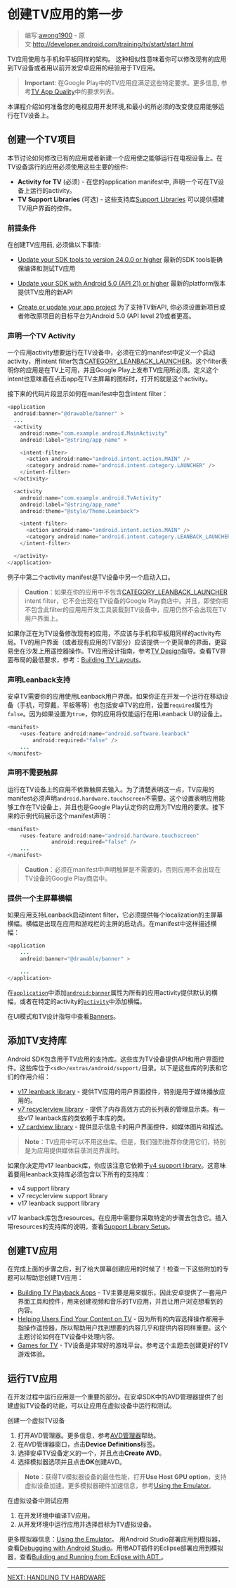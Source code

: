 <!-- Get Started with TV Apps -->
# 创建TV应用的第一步

> 编写:[awong1900](https://github.com/awong1900) - 原文:<http://developer.android.com/training/tv/start/start.html>

<!-- TV apps use the same structure as those for phones and tablets. This similarity means you can modify your existing apps to also run on TV devices or create new apps based on what you already know about building apps for Android. -->

TV应用使用与手机和平板同样的架构。 这种相似性意味着你可以修改现有的应用到TV设备或者用以前开发安卓应用的经验用于TV应用。

<!-- Important: There are specific requirements your app must meet to qualify as an Android TV app on Google Play. For more information, see the requirements listed in TV App Quality. -->

>**Important**: 在Google Play中的TV应用应满足这些特定要求。更多信息, 参考[TV App Quality](http://developer.android.com/distribute/essentials/quality/tv.html)中的要求列表。

<!-- This lesson describes how to prepare your development environment for building TV apps, and the minimum required changes to enable an app to run on TV devices. -->

本课程介绍如何准备您的电视应用开发环境,和最小的所必须的改变使应用能够运行在TV设备上。

<!--Set up a TV Project -->
## 创建一个TV项目

<!--This section discusses how to modify an existing app to run on TV devices, or create a new one. These are the main components you must use to create an app that runs on TV devices: -->

本节讨论如何修改已有的应用或者新建一个应用使之能够运行在电视设备上。在TV设备运行的应用必须使用这些主要的组件:

<!--
* Activity for TV (Required) - In your application manifest, declare an activity that is intended to run on TV devices.
* TV Support Libraries (Optional) - There are several Support Libraries available for TV devices that provide widgets for building user interfaces. -->

* **Activity for TV** (必须) - 在您的application manifest中, 声明一个可在TV设备上运行的activity。
* **TV Support Libraries** (可选) - 这些支持库[Support Libraries](http://developer.android.com/training/tv/start/start.html#tv-libraries) 可以提供搭建TV用户界面的控件。

<!-- Prerequisites -->
### 前提条件

<!-- Before you begin building apps for TV, you must: -->
在创建TV应用前, 必须做以下事情:

<!--
* Update your SDK tools to version 24.0.0 or higher
	The updated SDK tools enable you to build and test apps for TV.
* Update your SDK with Android 5.0 (API 21) or higher 
	The updated platform version provides new APIs for TV apps.
* Create or update your app project 
	In order to access new APIs for TV devices, you must create a project or modify an existing project that targets Android 5.0 (API level 21) or higher. 
-->

- [Update your SDK tools to version 24.0.0 or higher](http://developer.android.com/sdk/installing/adding-packages.html#GetTools)
	最新的SDK tools能确保编译和测试TV应用

- [Update your SDK with Android 5.0 (API 21) or higher](http://developer.android.com/sdk/installing/adding-packages.html#GetTools)
	最新的platform版本提供TV应用的新API

- [Create or update your app project](http://developer.android.com/sdk/installing/create-project.html)
	为了支持TV新API, 你必须设置新项目或者修改原项目的目标平台为Android 5.0 (API level 21)或者更高。


<!-- Declare a TV Activity -->
### 声明一个TV Activity

<!-- An application intended to run on TV devices must declare a launcher activity for TV in its manifest using a [CATEGORY_LEANBACK_LAUNCHER](http://developer.android.com/reference/android/content/Intent.html#CATEGORY_LEANBACK_LAUNCHER) intent filter. This filter identifies your app as being enabled for TV, and is required for your app to be considered a TV app in Google Play. Declaring this intent also identifies which activity in your app to launch when a user selects its icon on the TV home screen. -->

一个应用activity想要运行在TV设备中，必须在它的manifest中定义一个启动activity，用intent filter包含[CATEGORY_LEANBACK_LAUNCHER](http://developer.android.com/reference/android/content/Intent.html#CATEGORY_LEANBACK_LAUNCHER)。这个filter表明你的应用是在TV上可用，并且Google Play上发布TV应用所必须。定义这个intent也意味着在点击app在TV主屏幕的图标时，打开的就是这个activity。

<!-- The following code snippet shows how to include this intent filter in your manifest: -->
接下来的代码片段显示如何在manifest中包含intent filter：

```java
<application
  android:banner="@drawable/banner" >
  ...
  <activity
    android:name="com.example.android.MainActivity"
    android:label="@string/app_name" >

    <intent-filter>
      <action android:name="android.intent.action.MAIN" />
      <category android:name="android.intent.category.LAUNCHER" />
    </intent-filter>
  </activity>

  <activity
    android:name="com.example.android.TvActivity"
    android:label="@string/app_name"
    android:theme="@style/Theme.Leanback">

    <intent-filter>
      <action android:name="android.intent.action.MAIN" />
      <category android:name="android.intent.category.LEANBACK_LAUNCHER" />
    </intent-filter>

  </activity>
</application>
```

<!-- The second activity manifest entry in this example specifies that activity as the one to launch on a TV device. -->
例子中第二个activity manifest是TV设备中另一个启动入口。

<!-- > **Caution**: If you do not include the [CATEGORY_LEANBACK_LAUNCHER](http://developer.android.com/reference/android/content/Intent.html#CATEGORY_LEANBACK_LAUNCHER) intent filter in your app, it is not visible to users running the Google Play store on TV devices. Also, if your app does not have this filter when you load it onto a TV device using developer tools, the app does not appear in the TV user interface. -->

> **Caution**：如果在你的应用中不包含[CATEGORY_LEANBACK_LAUNCHER](http://developer.android.com/reference/android/content/Intent.html#CATEGORY_LEANBACK_LAUNCHER) intent filter，它不会出现在TV设备的Google Play商店中。并且，即使你把不包含此filter的应用用开发工具装载到TV设备中，应用仍然不会出现在TV用户界面上。


<!-- If you are modifying an existing app for use on TV, your app should not use the same activity layout for TV that it does for phones and tablets. The user interface of your TV app (or TV portion of your existing app) should provide a simpler interface that can be easily navigated using a remote control from a couch. For guidelines on designing an app for TV, see the [TV Design](http://developer.android.com/design/tv/index.html) guide. For more information on the minimum implementation requirements for interface layouts on TV, see [Building TV Layouts](http://developer.android.com/training/tv/start/layouts.html). -->

如果你正在为TV设备修改现有的应用，不应该与手机和平板用同样的activity布局。TV的用户界面（或者现有应用的TV部分）应该提供一个更简单的界面，更容易坐在沙发上用遥控器操作。TV应用设计指南，参考[TV Design](http://developer.android.com/design/tv/index.html)指导。查看TV界面布局的最低要求，参考：[Building TV Layouts](http://developer.android.com/training/tv/start/layouts.html)。


<!-- ### Declare Leanback support -->
### 声明Leanback支持

<!-- Declare that your app uses the Leanback user interface required by Android TV. If you are developing an app that runs on mobile (phones, wearables, tablets, etc.) as well as Android TV, set the required attribute value to `false`. If you set the `required` attribute value to `true`, your app will run only on devices that use the Leanback UI. -->

安卓TV需要你的应用使用Leanback用户界面。如果你正在开发一个运行在移动设备（手机，可穿戴，平板等等）也包括安卓TV的应用，设置`required`属性为`false`。因为如果设置为`true`，你的应用将仅能运行在用Leanback UI的设备上。

```java
<manifest>
    <uses-feature android:name="android.software.leanback"
        android:required="false" />
    ...
</manifest>
```

<!-- ### Declare touchscreen not required -->
### 声明不需要触屏

<!-- Applications that are intended to run on TV devices do not rely on touch screens for input. In order to make this clear, the manifest of your TV app must declare that a the android.hardware.touchscreen feature is not required. This setting identifies your app as being able to work on a TV device, and is required for your app to be considered a TV app in Google Play. The following code example shows how to include this manifest declaration: -->

运行在TV设备上的应用不依靠触屏去输入。为了清楚表明这一点，TV应用的manifest必须声明`android.hardware.touchscreen`不需要。这个设置表明应用能够工作在TV设备上，并且也是Google Play认定你的应用为TV应用的要求。接下来的示例代码展示这个manifest声明：

```java
<manifest>
    <uses-feature android:name="android.hardware.touchscreen"
              android:required="false" />
    ...
</manifest>
```

<!-- >**Caution**: You must declare that a touch screen is not required in your app manifest, as shown this example code, or your app cannot appear in the Google Play store on TV devices. -->

>**Caution**：必须在manifest中声明触屏是不需要的，否则应用不会出现在TV设备的Google Play商店中。

<!-- ### Provide a home screen banner -->
### 提供一个主屏幕横幅

<!-- An application must provide a home screen banner for each localization if it includes a Leanback launcher intent filter. The banner is the app launch point that appears on the home screen in the apps and games rows. Desribe the banner in the manifest as follows: -->

如果应用支持Leanback启动intent filter，它必须提供每个localization的主屏幕横幅。横幅是出现在应用和游戏栏的主屏的启动点。在manifest中这样描述横幅：

```java
<application
    ...
    android:banner="@drawable/banner" >

    ...
</application>
```

<!-- Use the [android:banner](http://developer.android.com/guide/topics/manifest/application-element.html#banner) attribute with the [application](http://developer.android.com/guide/topics/manifest/application.html) tag to supply a default banner for all application activities, or with the [activity](http://developer.android.com/guide/topics/manifest/activity-element.html) tag to supply a banner for a specific activity. -->

在[`application`](http://developer.android.com/guide/topics/manifest/application.html)中添加[`android:banner`](http://developer.android.com/guide/topics/manifest/application-element.html#banner)属性为所有的应用activity提供默认的横幅，或者在特定的activity的[`activity`](http://developer.android.com/guide/topics/manifest/activity-element.html)中添加横幅。

<!-- See [Banners](http://developer.android.com/design/tv/patterns.html#banner) in the UI Patterns for TV design guide. -->
在UI模式和TV设计指导中查看[Banners](http://developer.android.com/design/tv/patterns.html#banner)。


<!-- ## Add TV Support Libraries -->
## 添加TV支持库

<!-- The Android SDK includes support libraries that are intended for use with TV apps. These libraries provide APIs and user interface widgets for use on TV devices. The libraries are located in the <sdk>/extras/android/support/ directory. Here is a list of the libraries and their general purpose: -->

Android SDK包含用于TV应用的支持库。这些库为TV设备提供API和用户界面控件。这些库位于`<sdk>/extras/android/support/`目录。以下是这些库的列表和它们的作用介绍：

<!-- 
* [v17 leanback library](http://developer.android.com/tools/support-library/features.html#v17-leanback) - Provides user interface widgets for TV apps, particularly for apps that do media playback.
* [v7 recyclerview library](http://developer.android.com/tools/support-library/features.html#v7-recyclerview) - Provides classes for managing display of long lists in a memory efficient manner. Several classes in the v17 leanback library depend on the classes in this library.
* [v7 cardview library](http://developer.android.com/tools/support-library/features.html#v7-cardview) - Provides user interface widgets for displaying information cards, such as media item pictures and descriptions. 
-->

* [v17 leanback library](http://developer.android.com/tools/support-library/features.html#v17-leanback) - 提供TV应用的用户界面控件，特别是用于媒体播放应用的。
* [v7 recyclerview library](http://developer.android.com/tools/support-library/features.html#v7-recyclerview) - 提供了内存高效方式的长列表的管理显示类。有一些v17 leanback库的类依赖于本库的类。
* [v7 cardview library](http://developer.android.com/tools/support-library/features.html#v7-cardview) - 提供显示信息卡的用户界面控件，如媒体图片和描述。


<!-- >**Note**: You are not required to use these support libraries for your TV app. However, we strongly recommend using them, particularly for apps that provide a media catalog browsing interface. -->

>**Note**：TV应用中可以不用这些库。但是，我们强烈推荐你使用它们，特别是为应用提供媒体目录浏览界面时。


<!-- If you decide to use the v17 leanback library for your app, you should note that it is dependent on the [v4 support library](http://developer.android.com/tools/support-library/features.html#v4). This means that apps that use the leanback support library should include all of these support libraries: -->

如果你决定用v17 leanback库，你应该注意它依赖于[v4 support library](http://developer.android.com/tools/support-library/features.html#v4)。这意味着要用leanback支持库必须包含以下所有的支持库：

* v4 support library
* v7 recyclerview support library
* v17 leanback support library


<!-- The v17 leanback library contains resources, which require you to take specific steps to include it in app projects. For instructions on importing a support library with resources, see [Support Library Setup]((http://developer.android.com/tools/support-library/setup.html#libs-with-res)). -->

v17 leanback库包含resources。在应用中需要你采取特定的步骤去包含它。插入带resources的支持库的说明，查看[Support Library Setup]((http://developer.android.com/tools/support-library/setup.html#libs-with-res))。



<!-- ## Build TV Apps -->
## 创建TV应用

<!-- After you have completed the steps described above, it's time to start building apps for the big screen! Check out these additional topics to help you build your app for TV: -->

在完成上面的步骤之后，到了给大屏幕创建应用的时候了！检查一下这些附加的专题可以帮助您创建TV应用：

<!-- 
* [Building TV Playback Apps](http://developer.android.com/training/tv/playback/index.html) - TVs are built to entertain, so Android provides a set of user interface tools and widgets for building TV apps that play videos and music, and let users browse for the content they want.
* [Helping Users Find Your Content on TV](http://developer.android.com/training/tv/discovery/index.html) - With all the content choices at users' fingertips, helping them find content they enjoy is almost as important as providing that content. This training discusses how to surface your content on TV devices.
* [Games for TV](http://developer.android.com/training/tv/discovery/index.html) - TV devices are a great platform for games. See this topic for information on building great game experiences for TV. 
-->     

* [Building TV Playback Apps](http://developer.android.com/training/tv/playback/index.html) - TV主要是用来娱乐，因此安卓提供了一套用户界面工具和控件，用来创建视频和音乐的TV应用，并且让用户浏览想看到的内容。
* [Helping Users Find Your Content on TV](http://developer.android.com/training/tv/discovery/index.html) - 因为所有的内容选择操作都用手指操作遥控器，所以帮助用户找到想要的内容几乎和提供内容同样重要。这个主题讨论如何在TV设备中处理内容。
* [Games for TV](http://developer.android.com/training/tv/discovery/index.html) - TV设备是非常好的游戏平台。参考这个主题去创建更好的TV游戏体验。

<!-- ## Run TV Apps -->
## 运行TV应用

<!-- Running your app is an important part of the development process. The AVD Manager in the Android SDK provides the device definitions that allow you to create virtual TV devices for running and testing your applications. -->

在开发过程中运行应用是一个重要的部分。在安卓SDK中的AVD管理器提供了创建虚拟TV设备的功能，可以让应用在虚拟设备中运行和测试。

<!-- To create an virtual TV device: -->  
创建一个虚拟TV设备  

<!-- 
1. Start the AVD Manager. For more information, see the AVD Manager help.  
2. In the AVD Manager dialog, click the Device Definitions tab.  
3. Select one of the Android TV device definitions and click Create AVD.  
4. Select the emulator options and click OK to create the AVD. 
-->

1. 打开AVD管理器。更多信息，参考[AVD管理器](http://developer.android.com/tools/help/avd-manager.html)帮助。
2. 在AVD管理器窗口，点击**Device Definitions**标签。
3. 选择安卓TV设备定义的一个，并且点击**Create AVD**。
4. 选择模拟器选项并且点击**OK**创建AVD。

<!-- >**Note**: For best performance of the TV emulator device, enable the Use Host GPU option and, where supported, use virtual device acceleration. For more information on hardware acceleration of the emulator, see [Using the Emulator](http://developer.android.com/tools/devices/emulator.html#acceleration). -->

>**Note**：获得TV模拟器设备的最佳性能，打开**Use Host GPU option**，支持虚拟设备加速。更多模拟器硬件加速信息，参考[Using the Emulator](http://developer.android.com/tools/devices/emulator.html#acceleration)。

<!-- To test your application on the virtual TV device: -->  
在虚拟设备中测试应用

<!-- 
1. Compile your TV application in your development environment.
2. Run the application from your development environment and choose the TV virtual device as the target. 
-->

1. 在开发环境中编译TV应用。
2. 从开发环境中运行应用并选择目标为TV虚拟设备。


<!-- For more information about using emulators see, [Using the Emulator](http://developer.android.com/tools/devices/emulator.html). For more information on deploying apps from Android Studio to virtual devices, see [Debugging with Android Studio](http://developer.android.com/sdk/installing/studio-debug.html). For more information about deploying apps to emulators from Eclipse with ADT, see [Building and Running from Eclipse with ADT ](http://developer.android.com/tools/building/building-eclipse.html) -->

更多模拟器信息：[Using the Emulator](http://developer.android.com/tools/devices/emulator.html)。 用Android Studio部署应用到模拟器，查看[Debugging with Android Studio](http://developer.android.com/sdk/installing/studio-debug.html)。用带ADT插件的Eclipse部署应用到模拟器，查看[Building and Running from Eclipse with ADT ](http://developer.android.com/tools/building/building-eclipse.html)。

-------------------------
[NEXT: HANDLING TV HARDWARE](http://developer.android.com/training/tv/start/hardware.html)
<!-- TODO, 改为正确的中文链接 -->